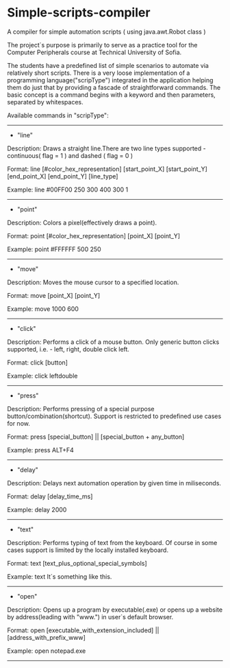 # Simple-scripts-compiler
A compiler for simple automation scripts ( using java.awt.Robot class )

The project`s purpose is primarily to serve as a practice tool for the Computer Peripherals course at Technical University of Sofia.

The students have a predefined list of simple scenarios to automate via relatively short scripts. There is a very loose implementation
of a programming language("scripType") integrated in the application helping them do just that by providing a fascade of straightforward
commands. The basic concept is a command begins with a keyword and then parameters, separated by whitespaces.



Available commands in "scripType":
______________________________________________________________________________________________________________________________
- "line"
  
Description: Draws a straight line.There are two line types supported - continuous( flag = 1 ) and dashed ( flag = 0 )
  
Format: line [#color_hex_representation] [start_point_X] [start_point_Y] [end_point_X] [end_point_Y] [line_type]
  
Example: line #00FF00 250 300 400 300 1

------------------------------------------------------------------------------------------------------------------------------
- "point"
  
Description: Colors a pixel(effectively draws a point).

Format: point [#color_hex_representation] [point_X] [point_Y]
  
Example: point #FFFFFF 500 250

------------------------------------------------------------------------------------------------------------------------------
- "move"

Description: Moves the mouse cursor to a specified location.

Format: move [point_X] [point_Y]

Example: move 1000 600

------------------------------------------------------------------------------------------------------------------------------
- "click"
  
Description: Performs a click of a mouse button. Only generic button clicks supported, i.e. - left, right, double click left. 
  
Format: click [button]
  
Example: click leftdouble

------------------------------------------------------------------------------------------------------------------------------
- "press"
  
Description: Performs pressing of a special purpose button/combination(shortcut). Support is restricted to predefined use cases for now.
  
Format: press [special_button] || [special_button + any_button]
  
Example: press ALT+F4

------------------------------------------------------------------------------------------------------------------------------
- "delay"
  
Description: Delays next automation operation by given time in miliseconds. 
  
Format: delay [delay_time_ms]
  
Example: delay 2000

------------------------------------------------------------------------------------------------------------------------------
- "text"
  
Description: Performs typing of text from the keyboard. Of course in some cases support is limited by the locally installed keyboard. 
  
Format: text [text_plus_optional_special_symbols]
  
Example: text It`s something like this.

------------------------------------------------------------------------------------------------------------------------------
- "open"
  
Description: Opens up a program by executable(.exe) or opens up a website by address(leading with "www.") in user`s default browser.
  
Format: open [executable_with_extension_included] || [address_with_prefix_www]
  
Example: open notepad.exe  

______________________________________________________________________________________________________________________________






